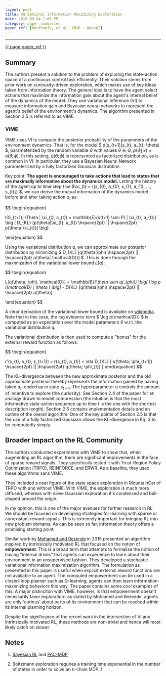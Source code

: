 ```yaml
---
layout: post
title: Variational Information Maximizing Exploration
date: 2016-09-04 1:00 PM
category: paper_summaries
paper_ref: [Houthooft, et al. 2016 ~ OpenAI]
---
```


<script type="text/javascript" async
  src="https://cdn.mathjax.org/mathjax/latest/MathJax.js?config=TeX-MML-AM_CHTML">
</script>

<script type="text/x-mathjax-config">
MathJax.Hub.Config({
  TeX: { equationNumbers: { autoNumber: "AMS" } },
  tex2jax: {inlineMath: [['$','$'], ['\\(','\\)']]}
});
</script>
 
---

[{{ page.paper_ref }}](http://arxiv.org/pdf/1605.09674v2.pdf)

## Summary

The authors present a solution to the problem of exploring the state-action space of a continuous control task efficiently. Their solution stems from prior work on curiousity-driven exploration, which makes use of key ideas taken from information theory. The general idea is to have the agent select actions that maximize the information gain about the agent's internal belief of the dynamics of the model. They use variational inference (VI) to measure information gain and Bayesian neural networks to represent the agent's belief of the environment's dynamics. The algorithm presented in Section 2.5 is referred to as VIME.

### VIME

VIME uses VI to compute the posterior probability of the parameters of the environment dynamics. 
That is, for the model $ p(s_{t+1}|s_{t}, a_{t}; \theta) $, parameterized by the random variable $\Theta$ with values $\theta \in \Theta$, $p(\theta \| \mathcal{D}) \approx q(\theta; \phi)$. In this setting, $q(\theta; \phi)$ is represented as factorized distribution, as is common in VI. In particular, they use a Bayesian Neural Network parameterized by a fully factorized Gaussian distrubtion.

Key point: **The agent is encouraged to take actions that lead to states that are maximally informative about the dynamics model.** Letting the history of the agent up to time step $t$ be $\xi_{t} = \\{s_{0}, a_{0}, s_{1}, a_{1}, ..., s_{t}\\} $, we can derive the mutual information of the dynamics model before and after taking action $a_{t}$ as:

$$
\begin{equation}

I(S_{t+1}; \Theta | \xi_{t}, a_{t}) = \mathbb{E}_{s_{t+1} \sim P(.| \xi_{t}, a_{t})} \big [ D_{KL} [p(\theta|\xi_{t}, a_{t}) \hspace{2pt} || \hspace{2pt} p(\theta|\xi_{t})] \big]

\end{equation}
$$

Using the variational distribution $q$, we can approximate our posterior distribution by minimizing $ D_{KL} [q(\theta\|\phi) \hspace{2pt} \|\| \hspace{2pt} p(\theta\| \mathcal{D})] $. This is done through the maximization of the variational lower bound $L[q]$:

$$
\begin{equation}

L[q(\theta; \phi), \mathcal{D}] = \mathbb{E}_{\theta \sim q(.;\phi)} \big[ \log p (\mathcal{D} | \theta ) \big] -  D_{KL} [q(\theta|\phi) \hspace{2pt} || \hspace{2pt} p(\theta)]

\end{equation}
$$

A clear derivation of the variational lower bound is available on [wikipedia](https://en.wikipedia.org/wiki/Variational_Bayesian_methods). Note that in this case, the log evidence term $ \log p(\mathcal{D}) $ is computed as an expectation over the model parameters $\theta$ w.r.t. the variational distribution $q$. 

The variational distribution is then used to compute a "bonus" for the external reward function as follows: 

$$
\begin{equation}

r'(s_{t}, a_{t}, s_{t+1}) = r(s_{t}, a_{t}) + \eta D_{KL} [ q(\theta; \phi_{t+1}) \hspace{2pt} || \hspace{2pt} q(\theta; \phi_{t}) ]
\end{equation}
$$

The KL-divergence between the new approximate posterior and the old approximate posterior thereby represents the information gained by having taken $a_{t}$, ended up in state $s_{t+1}$. The hyperparameter $\eta$ controls the amount of incentive to explore (the curiosity). See Section 2.4 of the paper for an analogy drawn to model compression (the intuition is that the most informative state-action sequence up to time $t$ is the one with the shortest description length). Section 2.5 contains implementation details and an outline of the overall algorithm. One of the key points of Section 2.5 is that the use of a fully factorized Gaussian allows the KL-divergence in Eq. 3 to be computedly simply.

## Broader Impact on the RL Community

The authors conducted experiments with VIME to show that, when augmenting an RL algorithm, there are significant improvements in the face of sparse reward signals. They specifically tested it with Trust-Region Policy Optimization (TRPO), REINFORCE, and ERWR. As a baseline, they used these algorithms sans VIME. 

They included a neat figure of the state space exploration in MountainCar of TRPO with and without VIME. With VIME, the exploration is much more diffused, whereas with naive Gaussian exploration it's condensed and ball-shaped around the origin.

In my opinion, this is one of the major avenues for further research in RL. We should be focused on developing strategies for learning with sparse or nonexistant reward signals. This is extremely important for bringing RL into new problem domains. As can be seen so far, information theory offers a promising starting point. 

Similar work by [Mohamed and Rezende](https://arxiv.org/pdf/1509.08731v1.pdf) in 2015 presented an algorithm inspired by intrinsically motivated RL that focused on the notion of **empowerment**. This is a broad term that attempts to formalize the notion of having "internal drives" that agents can experience to learn about their environment in an unsupervised fashion. They developed a stochastic variational information maximization algorithm. The formulation as presented in this paper is useful when explicit external reward functions are not available to an agent. The computed empowerment can be used in a closed-loop planner such as Q-learning; agents can then learn information-maximizing behaviors this way. The paper contains some cool examples of this. A major distinction with VIME, however, is that empowerment doesn't necessarily favor exploration- as stated by Mohamed and Rezende, agents are only 'curious' about parts of its environment that can be reached within its internal planning horizon. 

Despite the significance of the recent work in the intersection of VI and intrinsically motivated RL, these methods are non-trivial and hence will most likely catch on slower.

## Notes

1. [Bayesian RL](http://tx.technion.ac.il/~avivt/BRLS_journal.pdf) and [PAC-MDP](http://citeseerx.ist.psu.edu/viewdoc/download?doi=10.1.1.297.6237&rep=rep1&type=pdf)

2. Boltzmann exploration requires a training time exponential in the number of states in order to solve an n-chain MDP..!